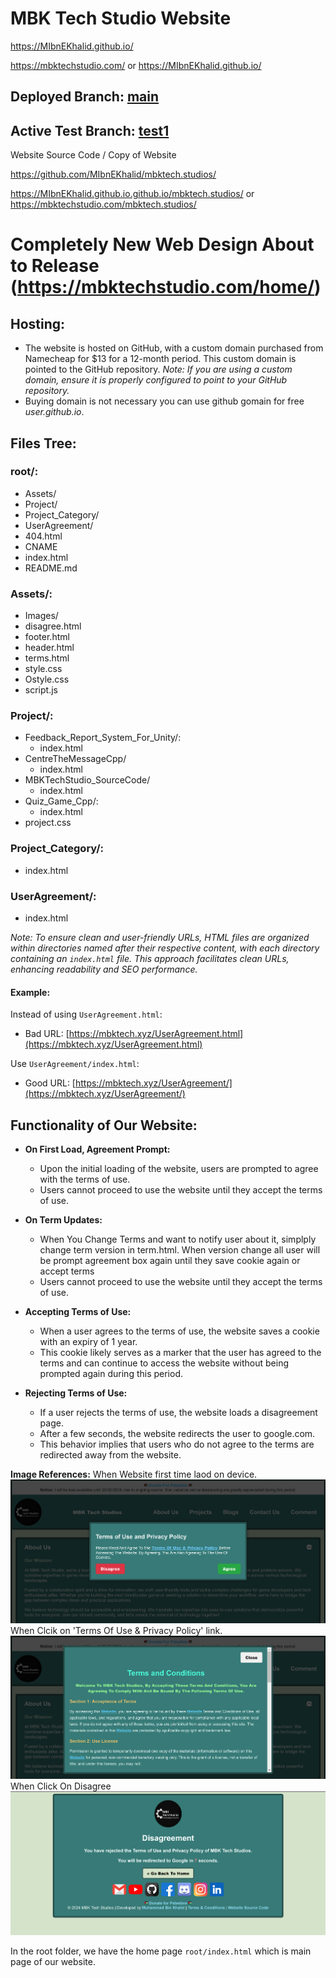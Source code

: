 # MBK Tech Studio Website

https://MIbnEKhalid.github.io/

https://mbktechstudio.com/ or https://MIbnEKhalid.github.io/

## Deployed Branch: [main](https://github.com/MIbnEKhalid/MIbnEKhalid.github.io/tree/main) 
## Active Test Branch: [test1](https://github.com/MIbnEKhalid/MIbnEKhalid.github.io/tree/test1)

Website Source Code / Copy of Website

https://github.com/MIbnEKhalid/mbktech.studios/

https://MIbnEKhalid.github.io.github.io/mbktech.studios/ or https://mbktechstudio.com/mbktech.studios/

# Completely New Web Design About to Release (https://mbktechstudio.com/home/)

## Hosting:
- The website is hosted on GitHub, with a custom domain purchased from Namecheap for $13 for a 12-month period. This custom domain is pointed to the GitHub repository.
  *Note: If you are using a custom domain, ensure it is properly configured to point to your GitHub repository.*
- Buying domain is not necessary you can use github gomain for free *user.github.io*.

## Files Tree:

### root/:
- Assets/
- Project/
- Project_Category/
- UserAgreement/
- 404.html
- CNAME
- index.html
- README.md

### Assets/: 
- Images/
- disagree.html
- footer.html 
- header.html 
- terms.html
- style.css
- Ostyle.css
- script.js

### Project/:
- Feedback_Report_System_For_Unity/: 
  - index.html
- CentreTheMessageCpp/
  - index.html
- MBKTechStudio_SourceCode/
  - index.html
- Quiz_Game_Cpp/: 
  - index.html
- project.css

### Project_Category/:
- index.html

### UserAgreement/:
- index.html

*Note: To ensure clean and user-friendly URLs, HTML files are organized within directories named after their respective content, with each directory containing an `index.html` file. This approach facilitates clean URLs, enhancing readability and SEO performance.*

#### Example:

Instead of using `UserAgreement.html`:
- Bad URL: [https://mbktech.xyz/UserAgreement.html](https://mbktech.xyz/UserAgreement.html)

Use `UserAgreement/index.html`:
  - Good URL: [https://mbktech.xyz/UserAgreement/](https://mbktech.xyz/UserAgreement/)

## Functionality of Our Website:

- **On First Load, Agreement Prompt:**
  - Upon the initial loading of the website, users are prompted to agree with the terms of use.
  - Users cannot proceed to use the website until they accept the terms of use.

- **On Term Updates:**
  - When You Change Terms and want to notify user about it, simplply change term version in term.html. When version change all user will be prompt agreement box again until they save cookie again or accept terms
  - Users cannot proceed to use the website until they accept the terms of use.

- **Accepting Terms of Use:**
  - When a user agrees to the terms of use, the website saves a cookie with an expiry of 1 year.
  - This cookie likely serves as a marker that the user has agreed to the terms and can continue to access the website without being prompted again during this period.

- **Rejecting Terms of Use:**
  - If a user rejects the terms of use, the website loads a disagreement page.
  - After a few seconds, the website redirects the user to google.com.
  - This behavior implies that users who do not agree to the terms are redirected away from the website.


**Image References:**
When Website first time laod on device.
![Image 1 Description](Project/MBKTechStudio_SourceCode/termbox.png)
When Clcik on 'Terms Of Use & Privacy Policy' link.
![Image 2 Description](Project/MBKTechStudio_SourceCode/terms.png)
When Click On Disagree
![Image 3 Description](Project/MBKTechStudio_SourceCode/disaagree.png)


In the root folder, we have the home page `root/index.html` which is main page of our website.
